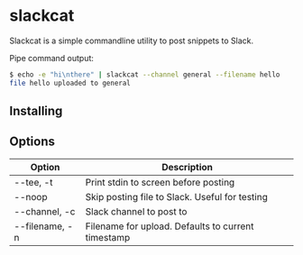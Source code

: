 # slackcat
Slackcat is a simple commandline utility to post snippets to Slack.

Pipe command output:
```bash
$ echo -e "hi\nthere" | slackcat --channel general --filename hello
file hello uploaded to general
```
## Installing

## Options

Option | Description
--- | ---
--tee, -t | Print stdin to screen before posting
--noop | Skip posting file to Slack. Useful for testing
--channel, -c | Slack channel to post to
--filename, -n | Filename for upload. Defaults to current timestamp
